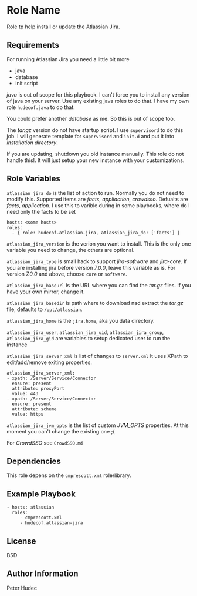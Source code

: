# Role Name

Role tp help install or update the Atlassian Jira.

## Requirements

For running Atlassian Jira you need a little bit more

- java
- database
- init script

*java* is out of scope for this playbook. I can't force you to install 
any version of java on your server. Use any existing java roles to do that.
I have my own role `hudecof.java` to do that.

You could prefer another  *database* as me. So this is out of scope too.  

The *tar.gz* version do not have startup script. I use `supervisord` to do this job.
I will generate template for `supervisord` and `init.d` and put it into *installation directory*.

If you are updating, shutdown you old instance manually. This role do not handle this!.
It will just setup your new instance with your customizations.

## Role Variables

`atlassian_jira_do` is the list of action to run. Normally you do not need to modify this.
Supported items are *facts*, *appliaction*, *crowdsso*. Defualts are *facts*, *application*.
I use this to varible during in some playbooks, where do I need only the facts to be set

    hosts: <some hosts>
    roles:
      - { role: hudecof.atlassian-jira, atlassian_jira_do: ['facts'] }


`atlassian_jira_version` is the verion you want to install. This is the only one variable you need to change, the others are optional.

`atlassian_jira_type` is small hack to support *jira-software* and *jira-core*. If you are installing jira before version *7.0.0*, leave this variable as is. For version *7.0.0* and above, choose `core`  or `software`.
 
`atlassian_jira_baseurl` is the URL where you can find the *tar.gz* files. If you have your own mirror, change it.

`atlassian_jira_basedir` is path where to download nad extract the *tar.gz* file, defaults to `/opt/atlassian`.

`atlassian_jira_home` is the `jira.home`, aka you data directory.

`atlassian_jira_user`, `atlassian_jira_uid`, `atlassian_jira_group`, `atlassian_jira_gid` are variables to setup dedicated user to run the instance 

`atlassian_jira_server_xml` is list of changes to `server.xml` It uses XPath to edit/add/remove exiting properties.

    atlassian_jira_server_xml:
    - xpath: /Server/Service/Connector
      ensure: present
      attribute: proxyPort
      value: 443
    - xpath: /Server/Service/Connector
      ensure: present
      attribute: scheme
      value: https

`atlassian_jira_jvm_opts` is the list of custom *JVM_OPTS* properties. At this moment you can't change the existing one ;(

For *CrowdSSO* see `CrowdSSO.md`

## Dependencies

This role depens on the `cmprescott.xml` role/library.

## Example Playbook

    - hosts: atlassian
      roles:
         - cmprescott.xml
         - hudecof.atlassian-jira

## License

BSD

## Author Information

Peter Hudec